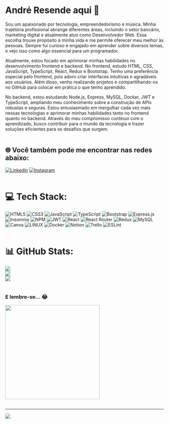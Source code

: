 # André Resende aqui 👋
Sou um apaixonado por tecnologia, empreendedorismo e música. Minha trajetória profissional abrange diferentes áreas, incluindo o setor bancário, marketing digital e atualmente atuo como Desenvolvedor Web. Essa escolha trouxe propósito à minha vida e me permite oferecer meu melhor às pessoas. Sempre fui curioso e engajado em aprender sobre diversos temas, e vejo isso como algo essencial para um programador.

Atualmente, estou focado em aprimorar minhas habilidades no desenvolvimento frontend e backend. No frontend, estudo HTML, CSS, JavaScript, TypeScript, React, Redux e Bootstrap. Tenho uma preferência especial pelo frontend, pois adoro criar interfaces intuitivas e agradáveis aos usuários. Além disso, venho realizando projetos e compartilhando-os no GitHub para colocar em prática o que tenho aprendido.

No backend, estou estudando Node.js, Express, MySQL, Docker, JWT e TypeScript, ampliando meu conhecimento sobre a construção de APIs robustas e seguras. Estou entusiasmado em mergulhar cada vez mais nessas tecnologias e aprimorar minhas habilidades tanto no frontend quanto no backend. Através do meu compromisso contínuo com o aprendizado, busco contribuir para o mundo da tecnologia e trazer soluções eficientes para os desafios que surgem.
<br>
<br>

## 🌐 Você também pode me encontrar nas redes abaixo:
[![LinkedIn](https://img.shields.io/badge/LinkedIn-%230077B5.svg?logo=linkedin&logoColor=white)](https://linkedin.com/in/andrediasresende) 
[![Instagram](https://img.shields.io/badge/Instagram-%23E4405F.svg?logo=Instagram&logoColor=white)](https://instagram.com/andrediasresende)
<br>
<br>

# 💻 Tech Stack:
![HTML5](https://img.shields.io/badge/html5-%23E34F26.svg?style=for-the-badge&logo=html5&logoColor=white) ![CSS3](https://img.shields.io/badge/css3-%231572B6.svg?style=for-the-badge&logo=css3&logoColor=white) ![JavaScript](https://img.shields.io/badge/javascript-%23323330.svg?style=for-the-badge&logo=javascript&logoColor=%23F7DF1E) ![TypeScript](https://img.shields.io/badge/typescript-%23007ACC.svg?style=for-the-badge&logo=typescript&logoColor=white) ![Bootstrap](https://img.shields.io/badge/bootstrap-%23563D7C.svg?style=for-the-badge&logo=bootstrap&logoColor=white) ![Express.js](https://img.shields.io/badge/express.js-%23404d59.svg?style=for-the-badge&logo=express&logoColor=%2361DAFB) ![Insomnia](https://img.shields.io/badge/Insomnia-black?style=for-the-badge&logo=insomnia&logoColor=5849BE) ![NPM](https://img.shields.io/badge/NPM-%23000000.svg?style=for-the-badge&logo=npm&logoColor=white) ![JWT](https://img.shields.io/badge/JWT-black?style=for-the-badge&logo=JSON%20web%20tokens) ![React](https://img.shields.io/badge/react-%2320232a.svg?style=for-the-badge&logo=react&logoColor=%2361DAFB) ![React Router](https://img.shields.io/badge/React_Router-CA4245?style=for-the-badge&logo=react-router&logoColor=white) ![Redux](https://img.shields.io/badge/redux-%23593d88.svg?style=for-the-badge&logo=redux&logoColor=white) ![MySQL](https://img.shields.io/badge/mysql-%2300f.svg?style=for-the-badge&logo=mysql&logoColor=white) ![Canva](https://img.shields.io/badge/Canva-%2300C4CC.svg?style=for-the-badge&logo=Canva&logoColor=white) ![LINUX](https://img.shields.io/badge/Linux-FCC624?style=for-the-badge&logo=linux&logoColor=black) ![Docker](https://img.shields.io/badge/docker-%230db7ed.svg?style=for-the-badge&logo=docker&logoColor=white) ![Notion](https://img.shields.io/badge/Notion-%23000000.svg?style=for-the-badge&logo=notion&logoColor=white) ![Trello](https://img.shields.io/badge/Trello-%23026AA7.svg?style=for-the-badge&logo=Trello&logoColor=white) ![ESLint](https://img.shields.io/badge/ESLint-4B3263?style=for-the-badge&logo=eslint&logoColor=white)
<br>
<br>

# 📊 GitHub Stats:
![](https://github-readme-stats.vercel.app/api?username=andreresende36&theme=dark&hide_border=false&include_all_commits=true&count_private=true)<br/>
![](https://github-readme-streak-stats.herokuapp.com/?user=andreresende36&theme=dark&hide_border=false)<br/>
![](https://github-readme-stats.vercel.app/api/top-langs/?username=andreresende36&theme=dark&hide_border=false&include_all_commits=true&count_private=true&layout=compact)
<br>
<br>

### E lembre-se... 😂
<img src="https://i.imgur.com/6ycOfiY.jpg" style="width: 300px"/>
<br>
<br>

---
[![](https://visitcount.itsvg.in/api?id=andreresende36&icon=0&color=9)](https://visitcount.itsvg.in)

<!-- Proudly created with GPRM ( https://gprm.itsvg.in ) -->
